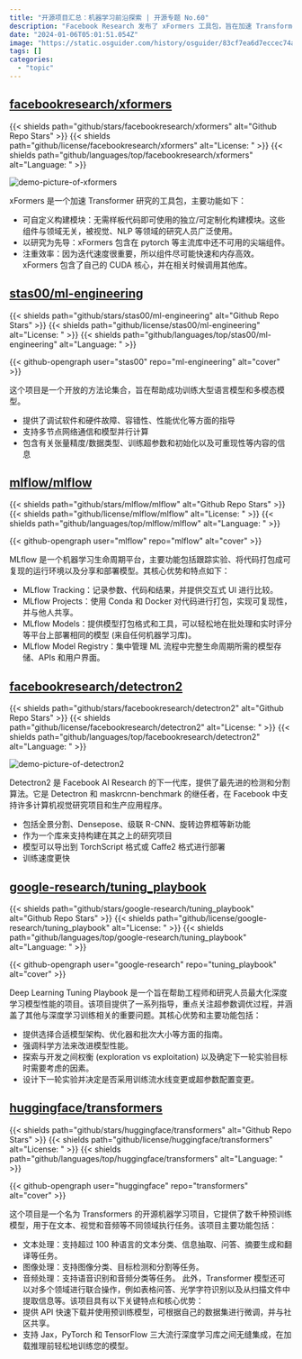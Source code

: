 ```yaml
---
title: "开源项目汇总：机器学习前沿探索 | 开源专题 No.60"
description: "Facebook Research 发布了 xFormers 工具包，旨在加速 Transformer 研究，提供了自定义构建模块和高效的组件。Google Research 的 Tuning Playbook 项目提供了深度学习模型性能最大化的指导，包括超参数调优和模型性能改进。Huggingface 的 Transformers 项目提供了数千种预训练模型，用于在文本、视觉和音频等领域执行任务。Stas00 的 ML Engineering 项目提供了训练大型语言模型和多模态模型的指导。Facebook Research 的 Detectron2 项目提供了最先进的检测和分割算法。MLflow 是一个机器学习生命周期平台，提供了实验跟踪、模型打包和部署等功能。"
date: "2024-01-06T05:01:51.054Z"
image: "https://static.osguider.com/history/osguider/83cf7ea6d7eccec74a725845f5de1eed.png"
tags: []
categories:
  - "topic"
---
```


## [facebookresearch/xformers](https://github.com/facebookresearch/xformers)

{{< shields path="github/stars/facebookresearch/xformers" alt="Github Repo Stars" >}} {{< shields path="github/license/facebookresearch/xformers" alt="License: " >}} {{< shields path="github/languages/top/facebookresearch/xformers" alt="Language: " >}}

![demo-picture-of-xformers](https://static.osguider.com/history/2023/461726a6a9586e34da3cb5f0a5b1f8a6.png)

xFormers 是一个加速 Transformer 研究的工具包，主要功能如下：

- 可自定义构建模块：无需样板代码即可使用的独立/可定制化构建模块。这些组件与领域无关，被视觉、NLP 等领域的研究人员广泛使用。
- 以研究为先导：xFormers 包含在 pytorch 等主流库中还不可用的尖端组件。
- 注重效率：因为迭代速度很重要，所以组件尽可能快速和内存高效。xFormers 包含了自己的 CUDA 核心，并在相关时候调用其他库。

## [stas00/ml-engineering](https://github.com/stas00/ml-engineering)

{{< shields path="github/stars/stas00/ml-engineering" alt="Github Repo Stars" >}} {{< shields path="github/license/stas00/ml-engineering" alt="License: " >}} {{< shields path="github/languages/top/stas00/ml-engineering" alt="Language: " >}}

{{< github-opengraph user="stas00" repo="ml-engineering" alt="cover" >}}

这个项目是一个开放的方法论集合，旨在帮助成功训练大型语言模型和多模态模型。

- 提供了调试软件和硬件故障、容错性、性能优化等方面的指导
- 支持多节点网络通信和模型并行计算
- 包含有关张量精度/数据类型、训练超参数和初始化以及可重现性等内容的信息

## [mlflow/mlflow](https://github.com/mlflow/mlflow)

{{< shields path="github/stars/mlflow/mlflow" alt="Github Repo Stars" >}} {{< shields path="github/license/mlflow/mlflow" alt="License: " >}} {{< shields path="github/languages/top/mlflow/mlflow" alt="Language: " >}}

{{< github-opengraph user="mlflow" repo="mlflow" alt="cover" >}}

MLflow 是一个机器学习生命周期平台，主要功能包括跟踪实验、将代码打包成可复现的运行环境以及分享和部署模型。其核心优势和特点如下：

- MLflow Tracking：记录参数、代码和结果，并提供交互式 UI 进行比较。
- MLflow Projects：使用 Conda 和 Docker 对代码进行打包，实现可复现性，并与他人共享。
- MLflow Models：提供模型打包格式和工具，可以轻松地在批处理和实时评分等平台上部署相同的模型 (来自任何机器学习库)。
- MLflow Model Registry：集中管理 ML 流程中完整生命周期所需的模型存储、APIs 和用户界面。

## [facebookresearch/detectron2](https://github.com/facebookresearch/detectron2)

{{< shields path="github/stars/facebookresearch/detectron2" alt="Github Repo Stars" >}} {{< shields path="github/license/facebookresearch/detectron2" alt="License: " >}} {{< shields path="github/languages/top/facebookresearch/detectron2" alt="Language: " >}}

![demo-picture-of-detectron2](https://static.osguider.com/history/osguider/d042de87d91e3f44e4d16fed24f80ad0.jpeg)

Detectron2 是 Facebook AI Research 的下一代库，提供了最先进的检测和分割算法。它是 Detectron 和 maskrcnn-benchmark 的继任者，在 Facebook 中支持许多计算机视觉研究项目和生产应用程序。

- 包括全景分割、Densepose、级联 R-CNN、旋转边界框等新功能
- 作为一个库来支持构建在其之上的研究项目
- 模型可以导出到 TorchScript 格式或 Caffe2 格式进行部署
- 训练速度更快

## [google-research/tuning_playbook](https://github.com/google-research/tuning_playbook)

{{< shields path="github/stars/google-research/tuning_playbook" alt="Github Repo Stars" >}} {{< shields path="github/license/google-research/tuning_playbook" alt="License: " >}} {{< shields path="github/languages/top/google-research/tuning_playbook" alt="Language: " >}}

{{< github-opengraph user="google-research" repo="tuning_playbook" alt="cover" >}}

Deep Learning Tuning Playbook 是一个旨在帮助工程师和研究人员最大化深度学习模型性能的项目。该项目提供了一系列指导，重点关注超参数调优过程，并涵盖了其他与深度学习训练相关的重要问题。其核心优势和主要功能包括：

- 提供选择合适模型架构、优化器和批次大小等方面的指南。
- 强调科学方法来改进模型性能。
- 探索与开发之间权衡 (exploration vs exploitation) 以及确定下一轮实验目标时需要考虑的因素。
- 设计下一轮实验并决定是否采用训练流水线变更或超参数配置变更。

## [huggingface/transformers](https://github.com/huggingface/transformers)

{{< shields path="github/stars/huggingface/transformers" alt="Github Repo Stars" >}} {{< shields path="github/license/huggingface/transformers" alt="License: " >}} {{< shields path="github/languages/top/huggingface/transformers" alt="Language: " >}}

{{< github-opengraph user="huggingface" repo="transformers" alt="cover" >}}

这个项目是一个名为 Transformers 的开源机器学习项目，它提供了数千种预训练模型，用于在文本、视觉和音频等不同领域执行任务。该项目主要功能包括：

- 文本处理：支持超过 100 种语言的文本分类、信息抽取、问答、摘要生成和翻译等任务。
- 图像处理：支持图像分类、目标检测和分割等任务。
- 音频处理：支持语音识别和音频分类等任务。
此外，Transformer 模型还可以对多个领域进行联合操作，例如表格问答、光学字符识别以及从扫描文件中提取信息等。该项目具有以下关键特点和核心优势：
- 提供 API 快速下载并使用预训练模型，可根据自己的数据集进行微调，并与社区共享。
- 支持 Jax，PyTorch 和 TensorFlow 三大流行深度学习库之间无缝集成，在加载推理前轻松地训练您的模型。


